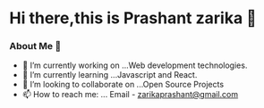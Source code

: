 # Hi there,this is Prashant zarika 👋

<h3> About Me 💬</h3>


- 🔭 I’m currently working on ...Web development technologies.
- 🌱 I’m currently learning ...Javascript and React.
- 👯 I’m looking to collaborate on ...Open Source Projects
- 📫 How to reach me: ...  Email - zarikaprashant@gmail.com


